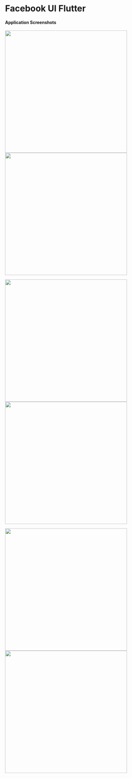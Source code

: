 # Facebook UI Flutter

#### Application Screenshots

<img src="https://github.com/geekyshow1/flutter_facebook_lite_ui/blob/master/Screenshots/1.png" width="400" />  <img src="https://github.com/geekyshow1/flutter_facebook_lite_ui/blob/master/Screenshots/2.png" width="400" />

<img src="https://github.com/geekyshow1/flutter_facebook_lite_ui/blob/master/Screenshots/3.png" width="400" />  <img src="https://github.com/geekyshow1/flutter_facebook_lite_ui/blob/master/Screenshots/6.png" width="400" />

<img src="https://github.com/geekyshow1/flutter_facebook_lite_ui/blob/master/Screenshots/8.png" width="400" />  <img src="https://github.com/geekyshow1/flutter_facebook_lite_ui/blob/master/Screenshots/9.png" width="400" />

